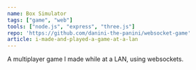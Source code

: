 ```yaml
---
name: Box Simulator
tags: ["game", "web"]
tools: ["node.js", "express", "three.js"]
repo: 'https://github.com/danini-the-panini/websocket-game'
article: i-made-and-played-a-game-at-a-lan
---
```

A multiplayer game I made while at a LAN, using websockets.
